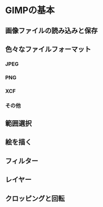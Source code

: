 GIMPの基本
==========

## 画像ファイルの読み込みと保存
## 色々なファイルフォーマット
### JPEG
### PNG
### XCF
### その他
## 範囲選択
## 絵を描く
## フィルター
## レイヤー
## クロッピングと回転